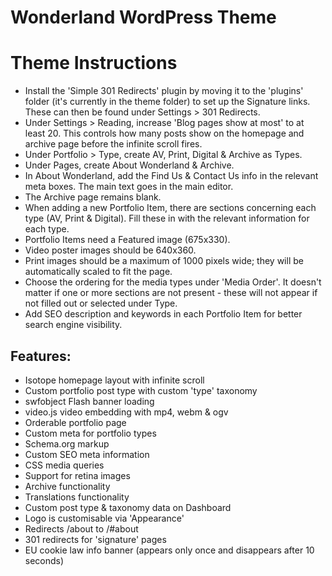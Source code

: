 # Wonderland WordPress Theme

# Theme Instructions

* Install the 'Simple 301 Redirects' plugin by moving it to the 'plugins' folder (it's currently in the theme folder) to set up the Signature links. These can then be found under Settings  > 301 Redirects.
* Under Settings > Reading, increase 'Blog pages show at most' to at least 20. This controls how many posts show on the homepage and archive page before the infinite scroll fires.
* Under Portfolio > Type, create AV, Print, Digital & Archive as Types.
* Under Pages, create About Wonderland & Archive.
* In About Wonderland, add the Find Us & Contact Us info in the relevant meta boxes. The main text goes in the main editor.
* The Archive page remains blank.
* When adding a new Portfolio Item, there are sections concerning each type (AV, Print & Digital). Fill these in with the relevant information for each type.
* Portfolio Items need a Featured image (675x330).
* Video poster images should be 640x360.
* Print images should be a maximum of 1000 pixels wide; they will be automatically scaled to fit the page.
* Choose the ordering for the media types under 'Media Order'. It doesn't matter if one or more sections are not present - these will not appear if not filled out or selected under Type.
* Add SEO description and keywords in each Portfolio Item for better search engine visibility.



## Features:

* Isotope homepage layout with infinite scroll
* Custom portfolio post type with custom 'type' taxonomy
* swfobject Flash banner loading
* video.js video embedding with mp4, webm & ogv
* Orderable portfolio page
* Custom meta for portfolio types
* Schema.org markup
* Custom SEO meta information
* CSS media queries
* Support for retina images
* Archive functionality
* Translations functionality
* Custom post type & taxonomy data on Dashboard
* Logo is customisable via 'Appearance'
* Redirects /about to /#about
* 301 redirects for 'signature' pages
* EU cookie law info banner (appears only once and disappears after 10 seconds)

